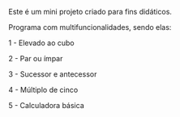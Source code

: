 Este é um mini projeto criado para fins didáticos.

Programa com multifuncionalidades, sendo elas:

1 - Elevado ao cubo

2 - Par ou ímpar

3 - Sucessor e antecessor

4 - Múltiplo de cinco

5 - Calculadora básica
